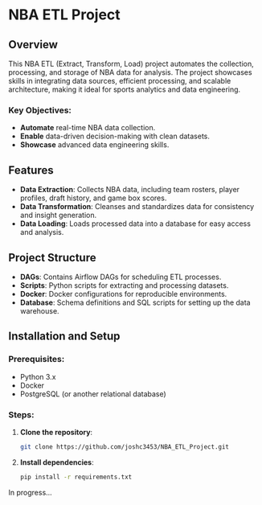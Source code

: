 # NBA ETL Project

## Overview
This NBA ETL (Extract, Transform, Load) project automates the collection, processing, and storage of NBA data for analysis. The project showcases skills in integrating data sources, efficient processing, and scalable architecture, making it ideal for sports analytics and data engineering.

### Key Objectives:
- **Automate** real-time NBA data collection.
- **Enable** data-driven decision-making with clean datasets.
- **Showcase** advanced data engineering skills.

## Features
- **Data Extraction**: Collects NBA data, including team rosters, player profiles, draft history, and game box scores.
- **Data Transformation**: Cleanses and standardizes data for consistency and insight generation.
- **Data Loading**: Loads processed data into a database for easy access and analysis.

## Project Structure
- **DAGs**: Contains Airflow DAGs for scheduling ETL processes.
- **Scripts**: Python scripts for extracting and processing datasets.
- **Docker**: Docker configurations for reproducible environments.
- **Database**: Schema definitions and SQL scripts for setting up the data warehouse.

## Installation and Setup
### Prerequisites:
- Python 3.x
- Docker
- PostgreSQL (or another relational database)

### Steps:
1. **Clone the repository**:
   ```bash
   git clone https://github.com/joshc3453/NBA_ETL_Project.git

2. **Install dependencies**:
   ```bash
   pip install -r requirements.txt

In progress...
